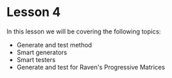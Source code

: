 # Lesson 4

In this lesson we will be covering the following topics:

- Generate and test method
- Smart generators
- Smart testers
- Generate and test for Raven's Progressive Matrices

